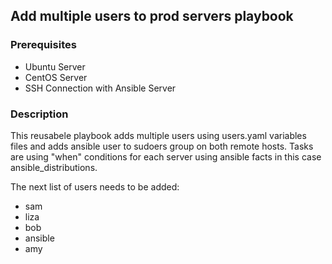 ## Add multiple users to prod servers playbook

### Prerequisites

* Ubuntu Server
* CentOS Server
* SSH Connection with Ansible Server

### Description
<p>
This reusabele playbook adds multiple users using users.yaml variables files and adds ansible user to sudoers group on both remote hosts. Tasks are using "when" conditions for each server using ansible facts in this case ansible_distributions.
</p>

The next list of users needs to be added:
  - sam
  - liza
  - bob  
  - ansible
  - amy